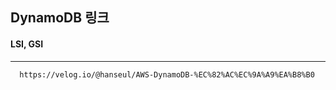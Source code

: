 ## DynamoDB 링크

#### LSI, GSI
---
```
  https://velog.io/@hanseul/AWS-DynamoDB-%EC%82%AC%EC%9A%A9%EA%B8%B0
```
